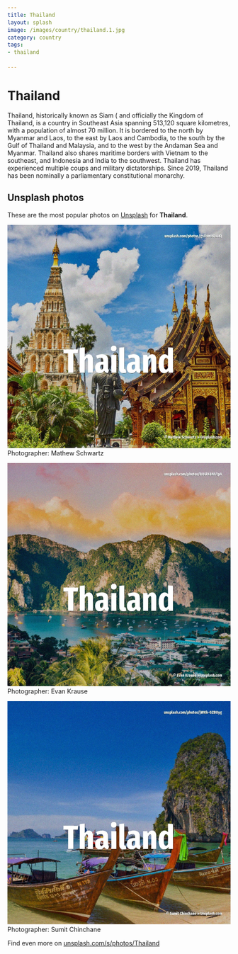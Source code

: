 ```yaml
---
title: Thailand
layout: splash
image: /images/country/thailand.1.jpg
category: country
tags:
- thailand

---
```

# Thailand

Thailand, historically known as Siam ( and officially the Kingdom of Thailand, is a country in 
Southeast Asia spanning 513,120 square kilometres, with a population of almost 70 million.
It is bordered to the north by Myanmar and Laos, to the east by Laos and Cambodia, to the south by 
the Gulf of Thailand and Malaysia, and to the west by the Andaman Sea and Myanmar.
Thailand also shares maritime borders with Vietnam to the southeast, and Indonesia and India to the 
southwest.
Thailand has experienced multiple coups and military dictatorships.
Since 2019, Thailand has been nominally a parliamentary constitutional monarchy.

 
## Unsplash photos
These are the most popular photos on [Unsplash](https://unsplash.com) for **Thailand**.
 
![Thailand](/images/country/thailand.1.jpg)
Photographer:  Mathew Schwartz
 
![Thailand](/images/country/thailand.2.jpg)
Photographer:  Evan Krause
 
![Thailand](/images/country/thailand.3.jpg)
Photographer:  Sumit Chinchane
 
Find even more on [unsplash.com/s/photos/Thailand](https://unsplash.com/s/photos/Thailand)
 
